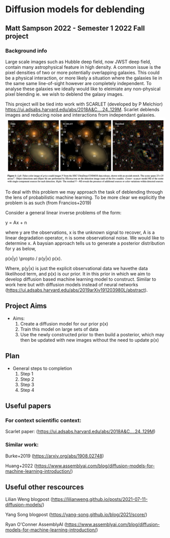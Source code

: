 # Diffusion models for deblending

## Matt Sampson 2022 - Semester 1 2022 Fall project
### Background info
Large scale images such as Hubble deep field, now JWST deep field, contain many astrophysical feature in high density. A common issue is the pixel densities of two or more potentially overlapping galaxies. This could be a physical interaction, or more likely a situation where the galaxies lie in the same same line-of-sight however are completely independent. To analyse these galaxies we ideally would like to eleimiate any non-physical pixel blending ie. we wish to deblend the galaxy images.

This project will be tied into work with SCARLET (developed by P Melchior) https://ui.adsabs.harvard.edu/abs/2018A&C....24..129M. Scarlet deblends images and reducing noise and interactions from independant galaxies.
![Melchior+2022](https://github.com/SampsonML/deblend_with_diffusion/blob/main/images/scarlet_deep_field.png)

To deal with this problem we may approach the task of deblending through the lens of probabilistic machine learning. To be more clear we explicitly the problem is as such (from Francios+2019)

Consider a general linear inverse problems of the form:

y = Ax + n

where y are the observations, x is the unknown signal to recover, A is a linear degradation operator, n is some observational noise. We would like to determine x. A baysian approach tells us to generate a posterior distribution for y as below,

p(x|y) \propto / p(y|x) p(x).

Where, p(y|x) is just the explicit observational data we havethe data likelihood term, and p(x) is our prior. It in this prior in which we aim to develop  diffusion based machine learning model to construct. Similar to work here but with diffusion models instead of neural networks  (https://ui.adsabs.harvard.edu/abs/2019arXiv191203980L/abstract). 
## Project Aims
* Aims:
  1. Create a diffusion model for our prior p(x)
  2. Train this model on large sets of data
  3. Use the newly constructed prior to then build a posterior, which may then be updated with new images without the need to update p(x)


## Plan

* General steps to completion
  1. Step 1
  2. Step 2
  3. Step 3
  4. Step 4
 

## Useful papers
### For context scientific context:

Scarlet paper: (https://ui.adsabs.harvard.edu/abs/2018A&C....24..129M)

### Similar work:

Burke+2019 (https://arxiv.org/abs/1908.02748)

Huang+2022 (https://www.assemblyai.com/blog/diffusion-models-for-machine-learning-introduction/)

## Useful other rescources
Lilian Weng blogpost (https://lilianweng.github.io/posts/2021-07-11-diffusion-models/)

Yang Song blogpost (https://yang-song.github.io/blog/2021/score/)

Ryan O'Conner AssemblyAI (https://www.assemblyai.com/blog/diffusion-models-for-machine-learning-introduction/)
  
  
  



